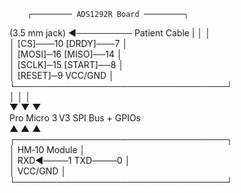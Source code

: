         ┌───────── ADS1292R Board ─────────┐         
   (3.5 mm jack) ◄───────── Patient Cable  |
        │                                  │         
        │  [CS]───10      [DRDY]───7       │         
        │  [MOSI]─16      [MISO]──14       │         
        │  [SCLK]─15      [START]──8       │         
        │  [RESET]─9      VCC/GND          │         
        └──────────────────────────────────┘         
               │      │        │                      
               ▼      ▼        ▼                      
         Pro Micro 3 V3  SPI Bus + GPIOs              
               ▲      ▲        ▲                      
        ┌──────────────────────────────────┐         
        │          HM‑10 Module            │         
        │  RXD◄────1      TXD────0         │         
        │  VCC/GND                         │         
        └──────────────────────────────────┘         
